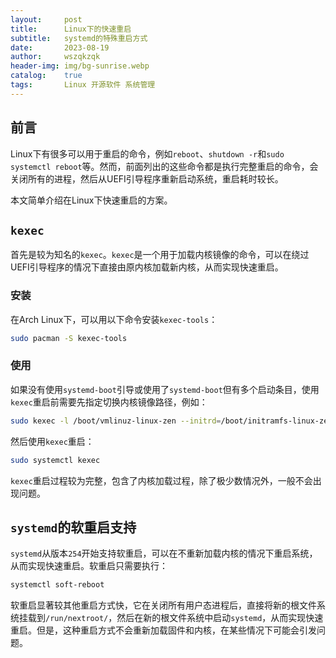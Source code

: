 ```yaml
---
layout:     post
title:      Linux下的快速重启
subtitle:   systemd的特殊重启方式
date:       2023-08-19
author:     wszqkzqk
header-img: img/bg-sunrise.webp
catalog:    true
tags:       Linux 开源软件 系统管理
---
```


## 前言

Linux下有很多可以用于重启的命令，例如`reboot`、`shutdown -r`和`sudo systemctl reboot`等。然而，前面列出的这些命令都是执行完整重启的命令，会关闭所有的进程，然后从UEFI引导程序重新启动系统，重启耗时较长。

本文简单介绍在Linux下快速重启的方案。

## `kexec`

首先是较为知名的`kexec`。`kexec`是一个用于加载内核镜像的命令，可以在绕过UEFI引导程序的情况下直接由原内核加载新内核，从而实现快速重启。

### 安装

在Arch Linux下，可以用以下命令安装`kexec-tools`：

```bash
sudo pacman -S kexec-tools
```

### 使用

如果没有使用`systemd-boot`引导或使用了`systemd-boot`但有多个启动条目，使用`kexec`重启前需要先指定切换内核镜像路径，例如：

```bash
sudo kexec -l /boot/vmlinuz-linux-zen --initrd=/boot/initramfs-linux-zen.img --reuse-cmdline
```

然后使用`kexec`重启：

```bash
sudo systemctl kexec
```

`kexec`重启过程较为完整，包含了内核加载过程，除了极少数情况外，一般不会出现问题。

## `systemd`的软重启支持

`systemd`从版本`254`开始支持软重启，可以在不重新加载内核的情况下重启系统，从而实现快速重启。软重启只需要执行：

```bash
systemctl soft-reboot
```

软重启显著较其他重启方式快，它在关闭所有用户态进程后，直接将新的根文件系统挂载到`/run/nextroot/`，然后在新的根文件系统中启动`systemd`，从而实现快速重启。但是，这种重启方式不会重新加载固件和内核，在某些情况下可能会引发问题。
